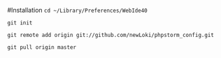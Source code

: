 #Installation
`cd ~/Library/Preferences/WebIde40`

`git init`

`git remote add origin git://github.com/newLoki/phpstorm_config.git`

`git pull origin master`
